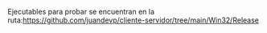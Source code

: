 Ejecutables para probar se encuentran en la ruta:https://github.com/juandevp/cliente-servidor/tree/main/Win32/Release
